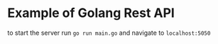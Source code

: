 # Example of Golang Rest API

to start the server run `go run main.go` and navigate to `localhost:5050`

